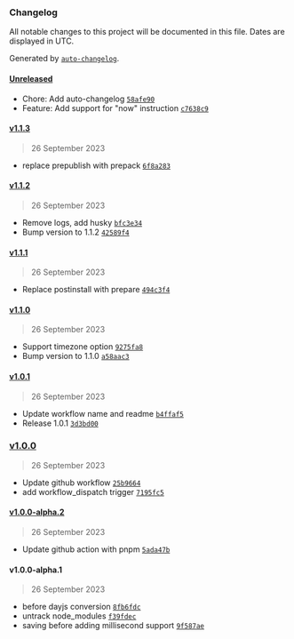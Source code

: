 ### Changelog

All notable changes to this project will be documented in this file. Dates are displayed in UTC.

Generated by [`auto-changelog`](https://github.com/CookPete/auto-changelog).

#### [Unreleased](https://github.com/Matthematic/snaptime/compare/v1.1.3...HEAD)

- Chore: Add auto-changelog [`58afe90`](https://github.com/Matthematic/snaptime/commit/58afe9058b1ec67e85db2b1328359fdfc3a86569)
- Feature: Add support for "now" instruction [`c7638c9`](https://github.com/Matthematic/snaptime/commit/c7638c9fa996d2032dda7ca76e6ce604e3642c9c)

#### [v1.1.3](https://github.com/Matthematic/snaptime/compare/v1.1.2...v1.1.3)

> 26 September 2023

- replace prepublish with prepack [`6f8a283`](https://github.com/Matthematic/snaptime/commit/6f8a2836f87dd707f572b629eb20c03f555f6ba8)

#### [v1.1.2](https://github.com/Matthematic/snaptime/compare/v1.1.1...v1.1.2)

> 26 September 2023

- Remove logs, add husky [`bfc3e34`](https://github.com/Matthematic/snaptime/commit/bfc3e349f517bfb1f3643f45a50fd6f30d10847b)
- Bump version to 1.1.2 [`42589f4`](https://github.com/Matthematic/snaptime/commit/42589f469f7b64391db587bbea11d4c1a247edcb)

#### [v1.1.1](https://github.com/Matthematic/snaptime/compare/v1.1.0...v1.1.1)

> 26 September 2023

- Replace postinstall with prepare [`494c3f4`](https://github.com/Matthematic/snaptime/commit/494c3f41433dcc11b0ee841c60cf5e5b480bff2f)

#### [v1.1.0](https://github.com/Matthematic/snaptime/compare/v1.0.1...v1.1.0)

> 26 September 2023

- Support timezone option [`9275fa8`](https://github.com/Matthematic/snaptime/commit/9275fa867a44959eb64267259751a416f38804cd)
- Bump version to 1.1.0 [`a58aac3`](https://github.com/Matthematic/snaptime/commit/a58aac3e7ea505f4257ef45a6290eff9b67544e9)

#### [v1.0.1](https://github.com/Matthematic/snaptime/compare/v1.0.0...v1.0.1)

> 26 September 2023

- Update workflow name and readme [`b4ffaf5`](https://github.com/Matthematic/snaptime/commit/b4ffaf5d6f788603282e07742442a90844d95518)
- Release 1.0.1 [`3d3bd00`](https://github.com/Matthematic/snaptime/commit/3d3bd00b7385cb102ca4a7a634446bf4d84a25eb)

### [v1.0.0](https://github.com/Matthematic/snaptime/compare/v1.0.0-alpha.2...v1.0.0)

> 26 September 2023

- Update github workflow [`25b9664`](https://github.com/Matthematic/snaptime/commit/25b9664175779c988ad512b71a0f013dfce57b0a)
- add workflow_dispatch trigger [`7195fc5`](https://github.com/Matthematic/snaptime/commit/7195fc595db22f9092f24ff2d2ed9f00a42d9e5c)

#### [v1.0.0-alpha.2](https://github.com/Matthematic/snaptime/compare/v1.0.0-alpha.1...v1.0.0-alpha.2)

> 26 September 2023

- Update github action with pnpm [`5ada47b`](https://github.com/Matthematic/snaptime/commit/5ada47b348b8b0f4aa350360457bf98346b6ef7c)

#### v1.0.0-alpha.1

> 26 September 2023

- before dayjs conversion [`8fb6fdc`](https://github.com/Matthematic/snaptime/commit/8fb6fdcb707259cc5b42f659345d7885b175ed9d)
- untrack node_modules [`f39fdec`](https://github.com/Matthematic/snaptime/commit/f39fdec125ae94ad85f55c537ed4c8529fd99991)
- saving before adding millisecond support [`9f587ae`](https://github.com/Matthematic/snaptime/commit/9f587aef437b344bf24a517ef2b178f8d3945234)
